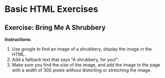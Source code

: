 # Basic HTML Exercises

## Exercise: Bring Me A Shrubbery

**Instructions**:

1. Use google to find an image of a shrubbery, display the image in the HTML.
2. Add a fallback text that says "A shrubbery, for you!".
3. Make sure you find the size of the image, and add the image to the page with a width of 300 pixels without distorting or stretching the image.

